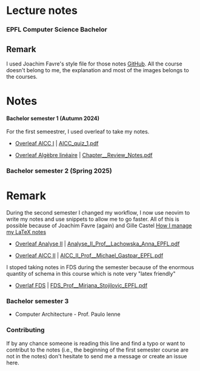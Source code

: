 # Lecture notes


### EPFL Computer Science Bachelor


## Remark
I used Joachim Favre's style file for those notes [GitHub](https://github.com/JoachimFavre/UniversityNotes/tree/master). All the course doesn't belong to me, the explanation and most of the images belongs to the courses.

# Notes
#### Bachelor semester 1 (Autumn 2024)
For the first semeestrer, I used overleaf to take my notes.
- [Overleaf AICC I](https://www.overleaf.com/read/httyzkgthpwd#14e403)  | [AICC_quiz_1.pdf](https://github.com/user-attachments/files/20511443/AICC_quiz_1.pdf)

- [Overleaf Algèbre linéaire](https://www.overleaf.com/read/jghqdrzjrdxz#79162c) | [Chapter__Review_Notes.pdf](https://github.com/user-attachments/files/20511445/Chapter__Review_Notes.pdf)



### Bachelor semester 2 (Spring 2025)
# Remark
During the second semester I changed my workflow, I now use neovim to write my notes and use snippets to allow me to go faster. All of this is possible because of Joachim Favre (again) and Gille Castel [How I manage my LaTeX notes](https://castel.dev/post/lecture-notes-3/)

- [Overleaf Analyse II](https://www.overleaf.com/read/hcfrbrtbtkfq#d26d64) |  [Analyse_II_Prof__Lachowska_Anna_EPFL.pdf](https://github.com/user-attachments/files/20511446/Analyse_II_Prof__Lachowska_Anna_EPFL.pdf)


- [Overleaf AICC II](https://www.overleaf.com/read/rsgdckjsrrmf#3b69a9) | [AICC_II_Prof__Michael_Gastpar_EPFL.pdf](https://github.com/user-attachments/files/20511448/AICC_II_Prof__Michael_Gastpar_EPFL.pdf)


I stoped taking notes in FDS during the semester because of the enormous quantity of schema in this course which is note very "latex friendly"

- [Overlaf FDS](https://www.overleaf.com/read/mfknbgbbvfrf#8e97c6) |  [FDS_Prof__Mirjana_Stojilovic_EPFL.pdf](https://github.com/user-attachments/files/20511449/FDS_Prof__Mirjana_Stojilovic_EPFL.pdf) 

### Bachelor semester 3
- Computer Architecture - Prof. Paulo Ienne

### Contributing
If by any chance someone is reading this line and find a typo or want to contribut to the notes (i.e., the beginning of the first semester course are not in the notes) don't hesitate to send me a message or create an issue here.



